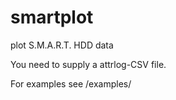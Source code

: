 # smartplot
plot S.M.A.R.T. HDD data

You need to supply a attrlog-CSV file.

For examples see /examples/
